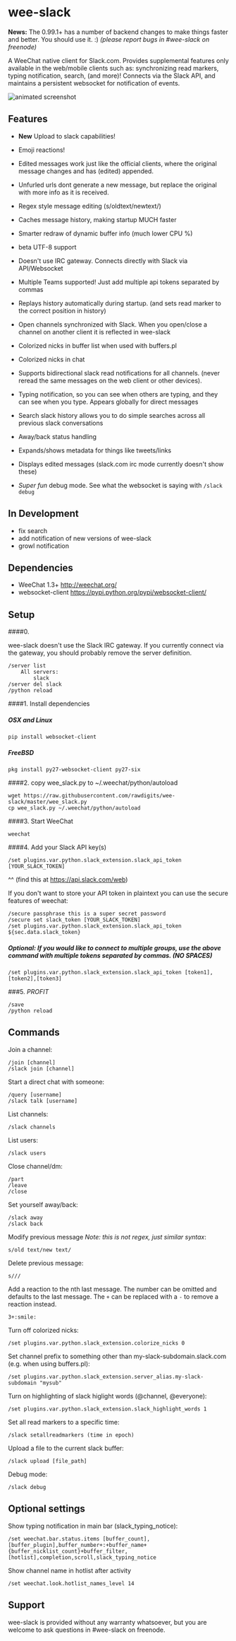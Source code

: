 

wee-slack
=========

**News:**
 The 0.99.1+ has a number of backend changes to make things faster and better. You should use it. :) _(please report bugs in #wee-slack on freenode)_

A WeeChat native client for Slack.com. Provides supplemental features only available in the web/mobile clients such as: synchronizing read markers, typing notification, search, (and more)! Connects via the Slack API, and maintains a persistent websocket for notification of events.

![animated screenshot](https://dl.dropboxusercontent.com/u/566560/slack.gif)

Features
--------
  * **New** Upload to slack capabilities!
  * Emoji reactions!
  * Edited messages work just like the official clients, where the original message changes and has (edited) appended.
  * Unfurled urls dont generate a new message, but replace the original with more info as it is received.
  * Regex style message editing (s/oldtext/newtext/)
  * Caches message history, making startup MUCH faster
  * Smarter redraw of dynamic buffer info (much lower CPU %)
  * beta UTF-8 support
  * Doesn't use IRC gateway. Connects directly with Slack via API/Websocket
  * Multiple Teams supported! Just add multiple api tokens separated by commas
  * Replays history automatically during startup. (and sets read marker to the correct position in history)
  * Open channels synchronized with Slack. When you open/close a channel on another client it is reflected in wee-slack
  * Colorized nicks in buffer list when used with buffers.pl
  * Colorized nicks in chat
  * Supports bidirectional slack read notifications for all channels. (never reread the same messages on the web client or other devices).
  * Typing notification, so you can see when others are typing, and they can see when you type. Appears globally for direct messages
  * Search slack history allows you to do simple searches across all previous slack conversations
  * Away/back status handling
  * Expands/shows metadata for things like tweets/links
  * Displays edited messages (slack.com irc mode currently doesn't show these)

  * *Super fun* debug mode. See what the websocket is saying with `/slack debug`

In Development
--------------
  * fix search
  * add notification of new versions of wee-slack
  * growl notification


Dependencies
------------
  * WeeChat 1.3+ http://weechat.org/
  * websocket-client https://pypi.python.org/pypi/websocket-client/

Setup
------


####0.

wee-slack doesn't use the Slack IRC gateway. If you currently connect via the gateway, you should probably remove the server definition.

```
/server list
    All servers:
        slack
/server del slack
/python reload
```

####1. Install dependencies

##### OSX and Linux
```
pip install websocket-client
```

##### FreeBSD
```
pkg install py27-websocket-client py27-six
```

####2. copy wee_slack.py to ~/.weechat/python/autoload
```
wget https://raw.githubusercontent.com/rawdigits/wee-slack/master/wee_slack.py
cp wee_slack.py ~/.weechat/python/autoload
```

####3. Start WeeChat
```
weechat
```

####4. Add your Slack API key(s)
```
/set plugins.var.python.slack_extension.slack_api_token [YOUR_SLACK_TOKEN]
```
^^ (find this at https://api.slack.com/web)

If you don't want to store your API token in plaintext you can use the secure features of weechat:

```
/secure passphrase this is a super secret password
/secure set slack_token [YOUR_SLACK_TOKEN]
/set plugins.var.python.slack_extension.slack_api_token ${sec.data.slack_token}
```

##### Optional: If you would like to connect to multiple groups, use the above command with multiple tokens separated by commas. (NO SPACES)

```
/set plugins.var.python.slack_extension.slack_api_token [token1],[token2],[token3]
```

###5. $PROFIT$
```
/save
/python reload
```

Commands
--------

Join a channel:
```
/join [channel]
/slack join [channel]
```

Start a direct chat with someone:
```
/query [username]
/slack talk [username]
```

List channels:
```
/slack channels
```

List users:
```
/slack users
```

Close channel/dm:
```
/part
/leave
/close
```

Set yourself away/back:
```
/slack away
/slack back
```

Modify previous message *Note: this is not regex, just similar syntax*:
```
s/old text/new text/
```

Delete previous message:
```
s///
```

Add a reaction to the nth last message. The number can be omitted and defaults to the last message. The `+` can be replaced with a `-` to remove a reaction instead.
```
3+:smile:
```

Turn off colorized nicks:
```
/set plugins.var.python.slack_extension.colorize_nicks 0
```

Set channel prefix to something other than my-slack-subdomain.slack.com (e.g. when using buffers.pl):
```
/set plugins.var.python.slack_extension.server_alias.my-slack-subdomain "mysub"
```

Turn on highlighting of slack higlight words (@channel, @everyone):
```
/set plugins.var.python.slack_extension.slack_highlight_words 1
```

Set all read markers to a specific time:
```
/slack setallreadmarkers (time in epoch)
```

Upload a file to the current slack buffer:
```
/slack upload [file_path]
```

Debug mode:
```
/slack debug
```

Optional settings
----------------

Show typing notification in main bar (slack_typing_notice):
```
/set weechat.bar.status.items [buffer_count],[buffer_plugin],buffer_number+:+buffer_name+{buffer_nicklist_count}+buffer_filter,[hotlist],completion,scroll,slack_typing_notice
```

Show channel name in hotlist after activity
```
/set weechat.look.hotlist_names_level 14
```

Support
--------------

wee-slack is provided without any warranty whatsoever, but you are welcome to ask questions in #wee-slack on freenode.





